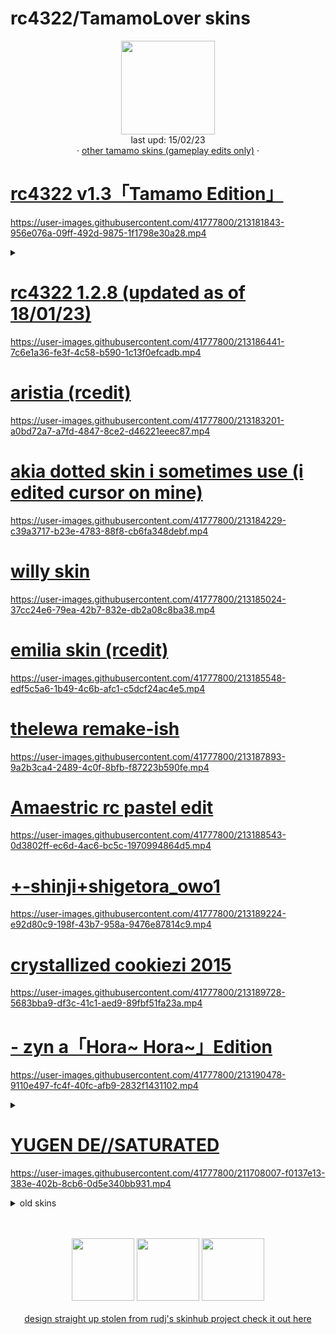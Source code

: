 # rc4322/TamamoLover skins
<p align="center">
<a href="https://osu.ppy.sh/users/7772622">
  <img src="https://a.ppy.sh/7772622"  
       width="150"
       height="150"></a>
<br>
  last upd: 15/02/23
  <br>
  · <a href=https://github.com/TechnoSL/rc-osuskins/blob/master/tamamo.md>other tamamo skins (gameplay edits only)</a> · 
</p>

# [rc4322 v1.3「Tamamo Edition」](https://rc4322.s-ul.eu/DIvs7GKu)
https://user-images.githubusercontent.com/41777800/213181843-956e076a-09ff-492d-9875-1f1798e30a28.mp4
<details>
<summary></summary>
"ever make a skin as a joke? yeah this one went too far" - me https://b.catgirlsare.sexy/LhCZ7LmdDFzB.png
<br>
if %con_hvoice=0 dwave 13,"voice\tamamo2_17.ogg"
</details>

# [rc4322 1.2.8 (updated as of 18/01/23)](https://drive.google.com/file/d/1bQzSglCgN_Vdsl6D2DoKj8Urp8AuDd4h/view?usp=share_link)
https://user-images.githubusercontent.com/41777800/213186441-7c6e1a36-fe3f-4c58-b590-1c13f0efcadb.mp4

# [aristia (rcedit)](https://rc4322.s-ul.eu/UR0FEZtU)
https://user-images.githubusercontent.com/41777800/213183201-a0bd72a7-a7fd-4847-8ce2-d46221eeec87.mp4

# [akia dotted skin i sometimes use (i edited cursor on mine)](https://drive.google.com/file/d/1cd_VEyu3VhRIWwYArSH18CX1CrBSAGu9/view?usp=share_link)
https://user-images.githubusercontent.com/41777800/213184229-c39a3717-b23e-4783-88f8-cb6fa348debf.mp4

# [willy skin](https://puu.sh/H3y9f/43fcb5dd24.osk)
https://user-images.githubusercontent.com/41777800/213185024-37cc24e6-79ea-42b7-832e-db2a08c8ba38.mp4

# [emilia skin (rcedit)](https://rc4322.s-ul.eu/0tkUMWhX)
https://user-images.githubusercontent.com/41777800/213185548-edf5c5a6-1b49-4c6b-afc1-c5dcf24ac4e5.mp4

# [thelewa remake-ish](https://rc4322.s-ul.eu/ALAFlzTD)
https://user-images.githubusercontent.com/41777800/213187893-9a2b3ca4-2489-4c0f-8bfb-f87223b590fe.mp4

# [Amaestric rc pastel edit](https://rc4322.s-ul.eu/54HN61gT)
https://user-images.githubusercontent.com/41777800/213188543-0d3802ff-ec6d-4ac6-bc5c-1970994864d5.mp4

# [+-shinji+shigetora_owo1](https://rc4322.s-ul.eu/MoERUNh3)
https://user-images.githubusercontent.com/41777800/213189224-e92d80c9-198f-43b7-958a-9476e87814c9.mp4

# [crystallized cookiezi 2015](https://drive.google.com/file/d/1-SfZV4N0roQLxlwdEeIifeEKb3IxcaYS/view?usp=sharing)
https://user-images.githubusercontent.com/41777800/213189728-5683bba9-df3c-41c1-aed9-89fbf51fa23a.mp4

# [- zyn a「Hora~ Hora~」Edition](https://rc4322.s-ul.eu/pPJdyJ3K)
https://user-images.githubusercontent.com/41777800/213190478-9110e497-fc4f-40fc-afb9-2832f1431102.mp4
<details>
<summary></summary>
the original trump card.
<br>
if %con_hvoice=0 dwave 13,"voice\alice4_04.ogg"
</details>

# [YUGEN DE//SATURATED](https://rc4322.s-ul.eu/8IhaYVC8)
https://user-images.githubusercontent.com/41777800/211708007-f0137e13-383e-402b-8cb6-0d5e340bb931.mp4
<details>
<summary>old skins</summary>
<br>
rc4322 1.2.6 (old version for those who want it still: https://rc4322.s-ul.eu/PbB7Tz6c
</details>

<p align="center">
  <br></br>
  <a href="https://www.twitch.tv/rc4322">
  <img src="https://i.imgur.com/HM030lk.png" 
       width="100" 
       height="100"></a>
  <a href="https://www.youtube.com/@tekunotri">
  <img src="https://i.imgur.com/YWbDUUy.png"  
       width="100" 
       height="100"></a>

  <a href="https://twitter.com/ignTechno">
  <img src="https://i.imgur.com/PUQ5uWf.png" 
       width="100" 
       height="100"></a>
  <br></br>
    <a href="https://github.com/rudj-skinhub/woal/blob/tyfh/README.md">design straight up stolen from rudj's skinhub project check it out here</a>
 </p>
